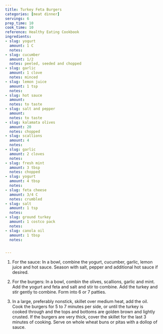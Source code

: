 ```yaml
---
title: Turkey Feta Burgers
categories: [meat dinner]
servings: 6
prep_time: 10
cook_time: 10
reference: Healthy Eating Cookbook
ingredients:
- slug: yogurt
  amount: 1 C
  notes:
- slug: cucumber
  amount: 1/2
  notes: peeled, seeded and chopped
- slug: garlic
  amount: 1 clove
  notes: minced
- slug: lemon juice
  amount: 1 tsp
  notes:
- slug: hot sauce
  amount:
  notes: to taste
- slug: salt and pepper
  amount:
  notes: to taste
- slug: kalamata olives
  amount: 20
  notes: chopped
- slug: scallions
  amount: 4
  notes:
- slug: garlic
  amount: 2 cloves
  notes:
- slug: fresh mint
  amount: 3 tbsp
  notes: chopped
- slug: yogurt
  amount: 4 tbsp
  notes:
- slug: feta cheese
  amount: 3/4 C
  notes: crumbled
- slug: salt
  amount: 1 tsp
  notes:
- slug: ground turkey
  amount: 1 costco pack
  notes:
- slug: canola oil
  amount: 1 tbsp
  notes:


---
```


1. For the sauce: In a bowl, combine the yogurt, cucumber, garlic, lemon juice and hot sauce. Season with salt, pepper and additional hot sauce if desired.

2. For the burgers: In a bowl, combin the olives, scallions, garlic and mint. Add the yogurt and feta and salt and stir to combine. Add the turkey and stir gently to combine. Form into 6 or 7 patties.

3. In a large, preferably nonstick, skillet over medium heat, add the oil. Cook the burgers for 5 to 7 minutes per side, or until the turkey is cooked through and the tops and bottoms are golden brown and lightly crusted. If the burgers are very thick, cover the skillet for the last 3 minutes of cooking. Serve on whole wheat buns or pitas with a dollop of sauce.
